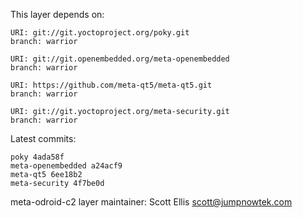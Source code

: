 This layer depends on:

    URI: git://git.yoctoproject.org/poky.git
    branch: warrior

    URI: git://git.openembedded.org/meta-openembedded
    branch: warrior

    URI: https://github.com/meta-qt5/meta-qt5.git
    branch: warrior

    URI: git://git.yoctoproject.org/meta-security.git
    branch: warrior 

Latest commits:

    poky 4ada58f
    meta-openembedded a24acf9
    meta-qt5 6ee18b2
    meta-security 4f7be0d

meta-odroid-c2 layer maintainer: Scott Ellis <scott@jumpnowtek.com>
